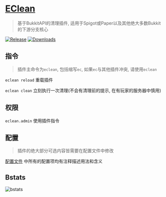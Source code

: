 # [EClean](https://github.com/4o4E/EClean)

> 基于BukkitAPI的清理插件, 适用于Spigot或Paper以及其他绝大多数Bukkit的下游分支核心

[![Release](https://img.shields.io/github/v/release/4o4E/EClean)](https://github.com/4o4E/EClean/releases)
[![Downloads](https://img.shields.io/github/downloads/4o4E/EClean/total)](https://github.com/4o4E/EClean/releases/latest)

## 指令

> 插件主命令为`eclean`, 包括缩写`ec`, 如果`ec`与其他插件冲突, 请使用`eclean`

`eclean reload` 重载插件

`eclean clean` 立刻执行一次清理(不会有清理前的提示, 在有玩家的服务器中慎用)

## 权限

`eclean.admin` 使用插件指令

## 配置

> 插件的绝大部分可选内容皆需要在配置文件中修改

[配置文件](https://github.com/4o4E/EClean/tree/main/src/main/resources/config.yml) 中所有的配置项均有注释描述用法和含义

## Bstats

![bstats](https://bstats.org/signatures/bukkit/EClean.svg)